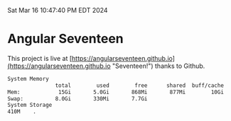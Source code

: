 Sat Mar 16 10:47:40 PM EDT 2024

# Angular Seventeen


This project is live at [https://angularseventeen.github.io](https://angularseventeen.github.io "Seventeen!") thanks to Github.

```bash
System Memory
               total        used        free      shared  buff/cache   available
Mem:            15Gi       5.0Gi       868Mi       877Mi        10Gi        10Gi
Swap:          8.0Gi       330Mi       7.7Gi
System Storage
410M	.
```
